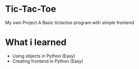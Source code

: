 # Tic-Tac-Toe
My own Project
A Basic tictactoe program with simple frontend
# What i learned
- Using objects in Python (Easy)
- Creating frontend in Python (Easy)

